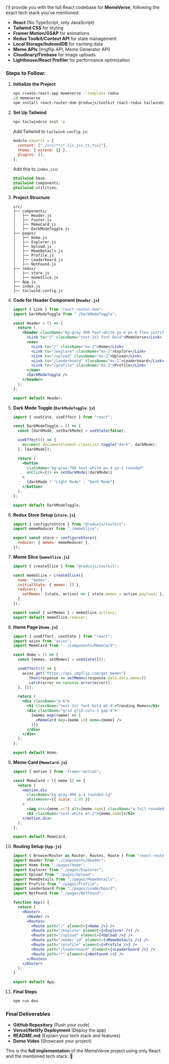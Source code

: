 I'll provide you with the full React codebase for **MemeVerse**, following the exact tech stack you've mentioned:  

- **React** (No TypeScript, only JavaScript)
- **Tailwind CSS** for styling
- **Framer Motion/GSAP** for animations
- **Redux Toolkit/Context API** for state management
- **Local Storage/IndexedDB** for caching data
- **Meme APIs** (Imgflip API, Meme Generator API)
- **Cloudinary/Firebase** for image uploads
- **Lighthouse/React Profiler** for performance optimization  

### Steps to Follow:  
1. **Initialize the Project**  
   ```sh
   npx create-react-app memeverse --template redux
   cd memeverse
   npm install react-router-dom @reduxjs/toolkit react-redux tailwindcss framer-motion gsap axios firebase
   ```
2. **Set Up Tailwind**  
   ```sh
   npx tailwindcss init -p
   ```
   Add Tailwind to `tailwind.config.js`:
   ```js
   module.exports = {
     content: ["./src/**/*.{js,jsx,ts,tsx}"],
     theme: { extend: {} },
     plugins: [],
   };
   ```
   Add this to `index.css`:
   ```css
   @tailwind base;
   @tailwind components;
   @tailwind utilities;
   ```
3. **Project Structure**  
   ```
   src/
   ├── components/
   │   ├── Header.js
   │   ├── Footer.js
   │   ├── MemeCard.js
   │   ├── DarkModeToggle.js
   ├── pages/
   │   ├── Home.js
   │   ├── Explorer.js
   │   ├── Upload.js
   │   ├── MemeDetails.js
   │   ├── Profile.js
   │   ├── Leaderboard.js
   │   ├── NotFound.js
   ├── redux/
   │   ├── store.js
   │   ├── memeSlice.js
   ├── App.js
   ├── index.js
   ├── tailwind.config.js
   ```
   
4. **Code for Header Component (`Header.js`)**
   ```jsx
   import { Link } from "react-router-dom";
   import DarkModeToggle from "./DarkModeToggle";

   const Header = () => {
     return (
       <header className="bg-gray-900 text-white py-4 px-6 flex justify-between items-center">
         <Link to="/" className="text-2xl font-bold">MemeVerse</Link>
         <nav>
           <Link to="/" className="mx-2">Home</Link>
           <Link to="/explore" className="mx-2">Explore</Link>
           <Link to="/upload" className="mx-2">Upload</Link>
           <Link to="/leaderboard" className="mx-2">Leaderboard</Link>
           <Link to="/profile" className="mx-2">Profile</Link>
         </nav>
         <DarkModeToggle />
       </header>
     );
   };

   export default Header;
   ```

5. **Dark Mode Toggle (`DarkModeToggle.js`)**
   ```jsx
   import { useState, useEffect } from "react";

   const DarkModeToggle = () => {
     const [darkMode, setDarkMode] = useState(false);

     useEffect(() => {
       document.documentElement.classList.toggle("dark", darkMode);
     }, [darkMode]);

     return (
       <button 
         className="bg-gray-700 text-white px-4 py-2 rounded"
         onClick={() => setDarkMode(!darkMode)}
       >
         {darkMode ? "Light Mode" : "Dark Mode"}
       </button>
     );
   };

   export default DarkModeToggle;
   ```

6. **Redux Store Setup (`store.js`)**
   ```js
   import { configureStore } from "@reduxjs/toolkit";
   import memeReducer from "./memeSlice";

   export const store = configureStore({
     reducer: { memes: memeReducer },
   });
   ```

7. **Meme Slice (`memeSlice.js`)**
   ```js
   import { createSlice } from "@reduxjs/toolkit";

   const memeSlice = createSlice({
     name: "memes",
     initialState: { memes: [] },
     reducers: {
       setMemes: (state, action) => { state.memes = action.payload; },
     },
   });

   export const { setMemes } = memeSlice.actions;
   export default memeSlice.reducer;
   ```

8. **Home Page (`Home.js`)**
   ```jsx
   import { useEffect, useState } from "react";
   import axios from "axios";
   import MemeCard from "../components/MemeCard";

   const Home = () => {
     const [memes, setMemes] = useState([]);

     useEffect(() => {
       axios.get("https://api.imgflip.com/get_memes")
         .then(response => setMemes(response.data.data.memes))
         .catch(error => console.error(error));
     }, []);

     return (
       <div className="p-6">
         <h1 className="text-3xl font-bold mb-4">Trending Memes</h1>
         <div className="grid grid-cols-3 gap-4">
           {memes.map((meme) => (
             <MemeCard key={meme.id} meme={meme} />
           ))}
         </div>
       </div>
     );
   };

   export default Home;
   ```

9. **Meme Card (`MemeCard.js`)**
   ```jsx
   import { motion } from "framer-motion";

   const MemeCard = ({ meme }) => {
     return (
       <motion.div 
         className="bg-gray-800 p-4 rounded-lg"
         whileHover={{ scale: 1.05 }}
       >
         <img src={meme.url} alt={meme.name} className="w-full rounded" />
         <h2 className="text-white mt-2">{meme.name}</h2>
       </motion.div>
     );
   };

   export default MemeCard;
   ```

10. **Routing Setup (`App.js`)**
    ```jsx
    import { BrowserRouter as Router, Routes, Route } from "react-router-dom";
    import Header from "./components/Header";
    import Home from "./pages/Home";
    import Explorer from "./pages/Explorer";
    import Upload from "./pages/Upload";
    import MemeDetails from "./pages/MemeDetails";
    import Profile from "./pages/Profile";
    import Leaderboard from "./pages/Leaderboard";
    import NotFound from "./pages/NotFound";

    function App() {
      return (
        <Router>
          <Header />
          <Routes>
            <Route path="/" element={<Home />} />
            <Route path="/explore" element={<Explorer />} />
            <Route path="/upload" element={<Upload />} />
            <Route path="/meme/:id" element={<MemeDetails />} />
            <Route path="/profile" element={<Profile />} />
            <Route path="/leaderboard" element={<Leaderboard />} />
            <Route path="*" element={<NotFound />} />
          </Routes>
        </Router>
      );
    }

    export default App;
    ```

11. **Final Steps**
    ```sh
    npm run dev
    ```

### **Final Deliverables**  
- **GitHub Repository** (Push your code)
- **Vercel/Netlify Deployment** (Deploy the app)
- **README.md** (Explain your tech stack and features)
- **Demo Video** (Showcase your project)

This is the **full implementation** of the MemeVerse project using only React and the mentioned tech stack. 🚀
